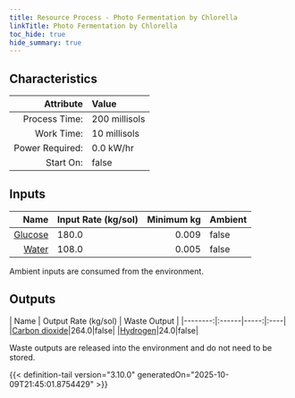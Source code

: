 ```yaml
---
title: Resource Process - Photo Fermentation by Chlorella
linkTitle: Photo Fermentation by Chlorella
toc_hide: true
hide_summary: true
---
```

<!-- This is generated by the MarsSim HelpGenertor, do not edit. -->

## Characteristics

| Attribute      | Value |
|--------:|:------|
|Process Time:|200 millisols|
|Work Time:|10 millisols|
|Power Required:|0.0 kW/hr|
|Start On:|false|

## Inputs
| Name      | Input Rate (kg/sol) | Minimum kg | Ambient |
|--------:|:------|-----:|:----|
|[Glucose](/docs/definitions/resource/glucose)|180.0|0.009|false|
|[Water](/docs/definitions/resource/water)|108.0|0.005|false|

Ambient inputs are consumed from the environment.

## Outputs
| Name      | Output Rate (kg/sol) | Waste Output |
|--------:|:------|-----:|:----|
|[Carbon dioxide](/docs/definitions/resource/carbon-dioxide)|264.0|false|
|[Hydrogen](/docs/definitions/resource/hydrogen)|24.0|false|

Waste outputs are released into the environment and do not need to be stored.


{{< definition-tail version="3.10.0" generatedOn="2025-10-09T21:45:01.8754429" >}}




